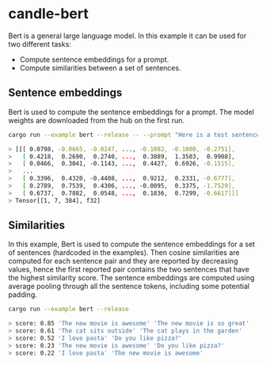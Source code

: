# candle-bert

Bert is a general large language model. In this example it can be used for two
different tasks:
- Compute sentence embeddings for a prompt.
- Compute similarities between a set of sentences.


## Sentence embeddings

Bert is used to compute the sentence embeddings for a prompt. The model weights
are downloaded from the hub on the first run.

```bash
cargo run --example bert --release -- --prompt "Here is a test sentence"

> [[[ 0.0798, -0.0665, -0.0247, ..., -0.1082, -0.1000, -0.2751],
>   [ 0.4218,  0.2690,  0.2740, ...,  0.3889,  1.3503,  0.9908],
>   [ 0.0466,  0.3041, -0.1143, ...,  0.4427,  0.6926, -0.1515],
>   ...
>   [ 0.3396,  0.4320, -0.4408, ...,  0.9212,  0.2331, -0.6777],
>   [ 0.2789,  0.7539,  0.4306, ..., -0.0095,  0.3375, -1.7529],
>   [ 0.6737,  0.7882,  0.0548, ...,  0.1836,  0.7299, -0.6617]]]
> Tensor[[1, 7, 384], f32]
```

## Similarities

In this example, Bert is used to compute the sentence embeddings for a set of
sentences (hardcoded in the examples). Then cosine similarities are computed for
each sentence pair and they are reported by decreasing values, hence the first
reported pair contains the two sentences that have the highest similarity score.
The sentence embeddings are computed using average pooling through all the
sentence tokens, including some potential padding.

```bash
cargo run --example bert --release

> score: 0.85 'The new movie is awesome' 'The new movie is so great'
> score: 0.61 'The cat sits outside' 'The cat plays in the garden'
> score: 0.52 'I love pasta' 'Do you like pizza?'
> score: 0.23 'The new movie is awesome' 'Do you like pizza?'
> score: 0.22 'I love pasta' 'The new movie is awesome'
```
